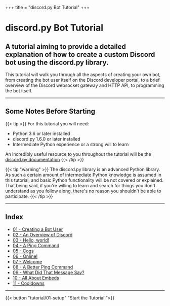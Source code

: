 +++
title = "discord.py Bot Tutorial"
+++

# discord.py Bot Tutorial

## A tutorial aiming to provide a detailed explanation of how to create a custom Discord bot using the discord.py library.

This tutorial will walk you through all the aspects of creating your own bot, from creating the bot user itself on the Discord developer portal, to a brief overview of the Discord websocket gateway and HTTP API, to programming the bot itself.

---

## Some Notes Before Starting

{{< tip >}}
For this tutorial you will need:
- Python 3.6 or later installed
- discord.py 1.6.0 or later installed
- Intermediate Python experience or a strong will to learn

An incredibly useful resource to you throughout the tutorial will be the [discord.py documentation](https://discordpy.readthedocs.io)
{{< /tip >}}

{{< tip "warning" >}}
The discord.py library is an advanced Python library. As such a certain amount of intermediate Python knowledge is assumed in this tutorial, and basic Python functionality will be not covered or explained. That being said, if you're willing to learn and search for things you don't understand as you follow along, there's no reason you shouldn't be able to participate.
{{< /tip >}}

---

## Index

- [01 - Creating a Bot User](/tutorial/01-setup)
- [02 - An Overview of Discord](/tutorial/02-overview)
- [03 - Hello, world!](/tutorial/03-hello)
- [04 - A Ping Command](/tutorial/04-pong)
- [05 - Cogs](/tutorial/05-cogs)
- [06 - Online!](/tutorial/06-online)
- [07 - Welcome](/tutorial/07-welcome)
- [08 - A Better Ping Command](/tutorial/08-ping2)
- [09 - What Did That Message Say?](/tutorial/09-snipe)
- [10 - All About Embeds](/tutorial/10-embeds)
- [11 - Cooldowns](/tutorial/11-cooldowns)

---

{{< button "tutorial/01-setup" "Start the Tutorial!">}}